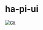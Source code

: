 # ha-pi-ui

[![Git](https://app.soluble.cloud/api/v1/public/badges/580e6b46-2148-4d1d-9667-3fed3a25169d.svg?orgId=521549019486)](https://app.soluble.cloud/repos/details/github.com/brianbyers/ha-pi-ui?orgId=521549019486)  

